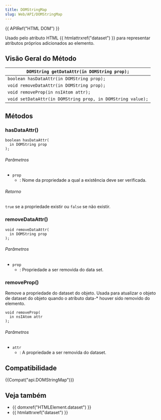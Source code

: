 ```yaml
---
title: DOMStringMap
slug: Web/API/DOMStringMap
---
```


{{ APIRef("HTML DOM") }}

Usado pelo atributo HTML {{ htmlattrxref("dataset") }} para representar atributos próprios adicionados ao elemento.

## Visão Geral do Método

| `DOMString getDataAttr(in DOMString prop);`                |
| ---------------------------------------------------------- |
| `boolean hasDataAttr(in DOMString prop);`                  |
| `void removeDataAttr(in DOMString prop);`                  |
| `void removeProp(in nsIAtom attr);`                        |
| `void setDataAttr(in DOMString prop, in DOMString value);` |

## Métodos

### hasDataAttr()

```
boolean hasDataAttr(
  in DOMString prop
);
```

###### Parâmetros

- `prop`
  - : Nome da propriedade a qual a existência deve ser verificada.

###### Retorno

`true` se a propriedade existir ou `false` se não existir.

### removeDataAttr()

```
void removeDataAttr(
  in DOMString prop
);
```

###### Parâmetros

- `prop`
  - : Propriedade a ser removida do data set.

### removeProp()

Remove a propriedade do dataset do objeto. Usada para atualizar o objeto de dataset do objeto quando o atributo data-\* houver sido removido do elemento.

```
void removeProp(
  in nsIAtom attr
);
```

###### Parâmetros

- `attr`
  - : A propriedade a ser removida do dataset.

## Compatibilidade

{{Compat("api.DOMStringMap")}}

## Veja também

- {{ domxref("HTMLElement.dataset") }}
- {{ htmlattrxref("dataset") }}
